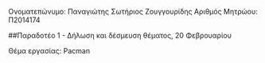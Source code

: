 
Ονοματεπώνυμο: Παναγιώτης Σωτήριος Ζουγγουρίδης
Αριθμός Μητρώου: Π2014174

##Παραδοτέο 1 - Δήλωση και δέσμευση θέματος, 20 Φεβρουαρίου

Θέμα εργασίας: Pacman
